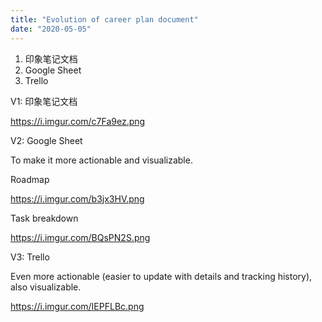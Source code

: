 ```yaml
---
title: "Evolution of career plan document"
date: "2020-05-05"
---
```


1. 印象笔记文档
2. Google Sheet
3. Trello

V1: 印象笔记文档

https://i.imgur.com/c7Fa9ez.png

V2: Google Sheet

To make it more actionable and visualizable.

Roadmap

https://i.imgur.com/b3jx3HV.png

Task breakdown

https://i.imgur.com/BQsPN2S.png

V3: Trello

Even more actionable (easier to update with details and tracking history), also visualizable.

https://i.imgur.com/IEPFLBc.png
